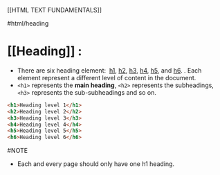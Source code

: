[[HTML TEXT FUNDAMENTALS]]

#html/heading
# [[Heading]] : 
 - There are six heading element:  [h1](https://developer.mozilla.org/en-US/docs/Web/HTML/Element/Heading_Elements), [h2](https://developer.mozilla.org/en-US/docs/Web/HTML/Element/Heading_Elements), [h3](https://developer.mozilla.org/en-US/docs/Web/HTML/Element/Heading_Elements), [h4](https://developer.mozilla.org/en-US/docs/Web/HTML/Element/Heading_Elements), [h5](https://developer.mozilla.org/en-US/docs/Web/HTML/Element/Heading_Elements), and [h6](https://developer.mozilla.org/en-US/docs/Web/HTML/Element/Heading_Elements). . Each element represent a different level of content in the document.
- `<h1>` represents the **main heading**, `<h2>` represents the subheadings, `<h3>` represents the sub-subheadings and so on.
```html
<h1>Heading level 1</h1>
<h2>Heading level 2</h2>
<h3>Heading level 3</h3>
<h4>Heading level 4</h4>
<h5>Heading level 5</h5>
<h6>Heading level 6</h6>
```


#NOTE
- Each and every page should only have one h1 heading.